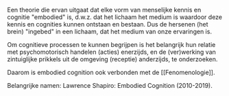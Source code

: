 Een theorie die ervan uitgaat dat elke vorm van menselijke kennis en cognitie "embodied" is, d.w.z. dat het lichaam het medium is waardoor deze kennis en cognities kunnen ontstaan en bestaan. Dus de hersenen (het brein) "ingebed" in een lichaam, dat het medium van onze ervaringen is.

Om cognitieve processen te kunnen begrijpen is het belangrijk hun relatie met psychomotorisch handelen (acties) enerzijds, en de (ver)werking van zintuiglijke prikkels uit de omgeving (receptie) anderzijds, te onderzoeken.

Daarom is embodied cognition ook verbonden met de [[Fenomenologie]].

Belangrijke namen:
Lawrence Shapiro: Embodied Cognition (2010-2019).

